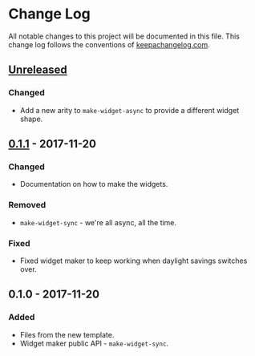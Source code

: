 # Change Log
All notable changes to this project will be documented in this file. This change log follows the conventions of [keepachangelog.com](http://keepachangelog.com/).

## [Unreleased]
### Changed
- Add a new arity to `make-widget-async` to provide a different widget shape.

## [0.1.1] - 2017-11-20
### Changed
- Documentation on how to make the widgets.

### Removed
- `make-widget-sync` - we're all async, all the time.

### Fixed
- Fixed widget maker to keep working when daylight savings switches over.

## 0.1.0 - 2017-11-20
### Added
- Files from the new template.
- Widget maker public API - `make-widget-sync`.

[Unreleased]: https://github.com/your-name/hello-ring/compare/0.1.1...HEAD
[0.1.1]: https://github.com/your-name/hello-ring/compare/0.1.0...0.1.1
